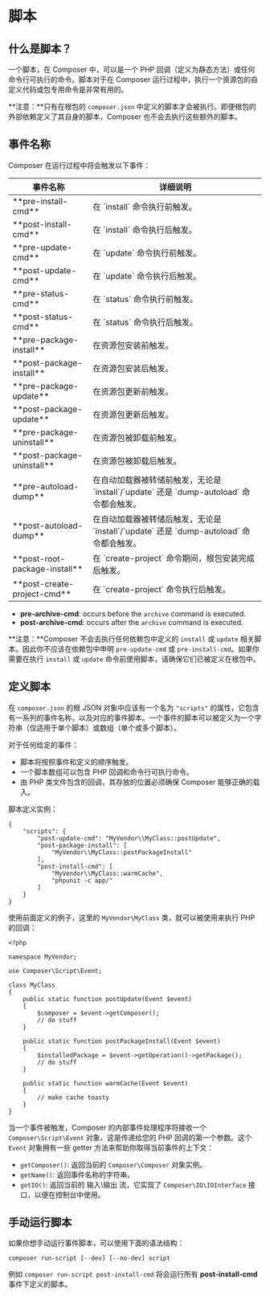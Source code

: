 # 脚本

## 什么是脚本？

一个脚本，在 Composer 中，可以是一个 PHP 回调（定义为静态方法）或任何命令行可执行的命令。脚本对于在 Composer 运行过程中，执行一个资源包的自定义代码或包专用命令是非常有用的。

 **注意：**只有在根包的 `composer.json` 中定义的脚本才会被执行。即便根包的外部依赖定义了其自身的脚本，Composer 也不会去执行这些额外的脚本。

## 事件名称

Composer 在运行过程中将会触发以下事件：

<table>
<thead>
<tr>
<th>事件名称</th>

<th>详细说明</th>

</tr>

</thead>

<tbody>
<tr>
<td>**pre-install-cmd**</td>

<td>在 `install` 命令执行前触发。</td>

</tr>

<tr>
<td>**post-install-cmd**</td>

<td>在 `install` 命令执行后触发。</td>

</tr>

<tr>
<td>**pre-update-cmd**</td>

<td>在 `update` 命令执行前触发。</td>

</tr>

<tr>
<td>**post-update-cmd**</td>

<td>在 `update` 命令执行后触发。</td>

</tr>

<tr>
<td>**pre-status-cmd**</td>

<td>在 `status` 命令执行前触发。</td>

</tr>

<tr>
<td>**post-status-cmd**</td>

<td>在 `status` 命令执行后触发。</td>

</tr>

<tr>
<td>**pre-package-install**</td>

<td>在资源包安装前触发。</td>

</tr>

<tr>
<td>**post-package-install**</td>

<td>在资源包安装后触发。</td>

</tr>

<tr>
<td>**pre-package-update**</td>

<td>在资源包更新前触发。</td>

</tr>

<tr>
<td>**post-package-update**</td>

<td>在资源包更新后触发。</td>

</tr>

<tr>
<td>**pre-package-uninstall**</td>

<td>在资源包被卸载前触发。</td>

</tr>

<tr>
<td>**post-package-uninstall**</td>

<td>在资源包被卸载后触发。</td>

</tr>

<tr>
<td>**pre-autoload-dump**</td>

<td>在自动加载器被转储前触发，无论是 `install`/`update` 还是 `dump-autoload` 命令都会触发。</td>

</tr>

<tr>
<td>**post-autoload-dump**</td>

<td>在自动加载器被转储后触发，无论是 `install`/`update` 还是 `dump-autoload` 命令都会触发。</td>

</tr>

<tr>
<td>**post-root-package-install**</td>

<td>在 `create-project` 命令期间，根包安装完成后触发。</td>

</tr>

<tr>
<td>**post-create-project-cmd**</td>

<td>在 `create-project` 命令执行后触发。</td>

</tr>

</tbody>

</table>

*   **pre-archive-cmd**: occurs before the `archive` command is executed.
*   **post-archive-cmd**: occurs after the `archive` command is executed.

 **注意：**Composer 不会去执行任何依赖包中定义的 `install` 或 `update` 相关脚本。因此你不应该在依赖包中申明 `pre-update-cmd` 或 `pre-install-cmd`。如果你需要在执行 `install` 或 `update` 命令前使用脚本，请确保它们已被定义在根包中。

## 定义脚本

在 `composer.json` 的根 JSON 对象中应该有一个名为 `"scripts"` 的属性，它包含有一系列的事件名称，以及对应的事件脚本。一个事件的脚本可以被定义为一个字符串（仅适用于单个脚本）或数组（单个或多个脚本）。

对于任何给定的事件：

*   脚本将按照事件和定义的顺序触发。
*   一个脚本数组可以包含 PHP 回调和命令行可执行命令。
*   由 PHP 类文件包含的回调，其存放的位置必须确保 Composer 能够正确的载入。

脚本定义实例：

    {
        "scripts": {
            "post-update-cmd": "MyVendor\\MyClass::postUpdate",
            "post-package-install": [
                "MyVendor\\MyClass::postPackageInstall"
            ],
            "post-install-cmd": [
                "MyVendor\\MyClass::warmCache",
                "phpunit -c app/"
            ]
        }
    }

使用前面定义的例子，这里的 `MyVendor\MyClass` 类，就可以被使用来执行 PHP 的回调：

    <?php

    namespace MyVendor;

    use Composer\Script\Event;

    class MyClass
    {
        public static function postUpdate(Event $event)
        {
            $composer = $event->getComposer();
            // do stuff
        }

        public static function postPackageInstall(Event $event)
        {
            $installedPackage = $event->getOperation()->getPackage();
            // do stuff
        }

        public static function warmCache(Event $event)
        {
            // make cache toasty
        }
    }

当一个事件被触发，Composer 的内部事件处理程序将接收一个 `Composer\Script\Event` 对象，这是传递给您的 PHP 回调的第一个参数。这个 `Event` 对象拥有一些 getter 方法来帮助你取得当前事件的上下文：

*   `getComposer()`: 返回当前的 `Composer\Composer` 对象实例。
*   `getName()`: 返回事件名称的字符串。
*   `getIO()`: 返回当前的 输入\输出 流，它实现了 `Composer\IO\IOInterface` 接口，以便在控制台中使用。

## 手动运行脚本

如果你想手动运行事件脚本，可以使用下面的语法结构：

    composer run-script [--dev] [--no-dev] script

例如 `composer run-script post-install-cmd` 将会运行所有 **post-install-cmd** 事件下定义的脚本。